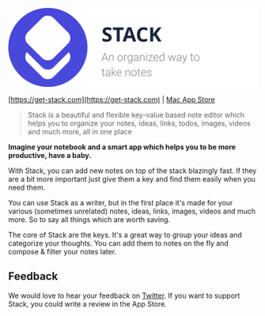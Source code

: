 ![stack logo github](./media/logo_x256_github.svg)

[https://get-stack.com](https://get-stack.com) | [Mac App Store](https://itunes.apple.com/us/app/stack-all-notes-in-one-place/id1299443535?ls=1&mt=12)

> Stack is a beautiful and flexible key-value based note editor which helps you to organize your notes, ideas, links, todos, images, videos and much more, all in one place

**Imagine your notebook and a smart app which helps you to be more productive, have a baby.**

With Stack, you can add new notes on top of the stack blazingly fast. If they are a bit more important just give them a key and find them easily when you need them.

You can use Stack as a writer, but in the first place it's made for your various (sometimes unrelated) notes, ideas, links, images, videos and much more. So to say all things which are worth saving.

The core of Stack are the keys. It's a great way to group your ideas and categorize your thoughts. You can add them to notes on the fly and compose & filter your notes later.

## Feedback

We would love to hear your feedback on [Twitter](https://twitter.com/chryb_). If you want to support Stack, you could write a review in the App Store.
